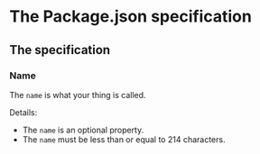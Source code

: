 # The Package.json specification


## The specification


### Name

The `name` is what your thing is called.

Details:
- The `name` is an optional property.
- The `name` must be less than or equal to 214 characters.
